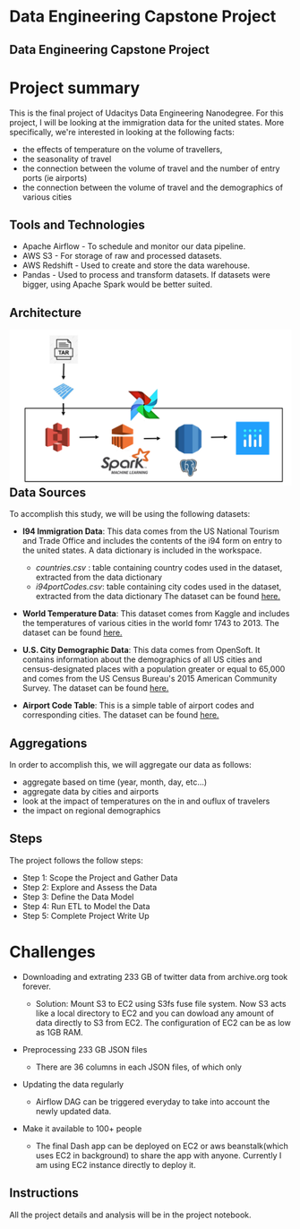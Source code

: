 # Data Engineering Capstone Project
## Data Engineering Capstone Project

# Project summary
This is the final project of Udacitys Data Engineering Nanodegree. For this project, I will be looking at the immigration data for the united states. More specifically, we're interested in looking at the following facts:
* the effects of temperature on the volume of travellers, 
* the seasonality of travel 
* the connection between the volume of travel and the number of entry ports (ie airports) 
* the connection between the volume of travel and the demographics of various cities

## Tools and Technologies
* Apache Airflow - To schedule and monitor our data pipeline.
* AWS S3 - For storage of raw and processed datasets.
* AWS Redshift - Used to create and store the data warehouse.
* Pandas - Used to process and transform datasets. If datasets were bigger, using Apache Spark would be better suited. 

## Architecture
<img align="left" src="https://github.com/amourikis/Data-Engineering-Capstone-Project/blob/main/Architecture.png" >

## Data Sources
To accomplish this study, we will be using the following datasets:

* **I94 Immigration Data**: This data comes from the US National Tourism and Trade Office and includes the contents of the i94 form on entry to the united states. A data dictionary is included in the workspace.
    * _countries.csv_ : table containing country codes used in the dataset, extracted from the data dictionary
    * _i94portCodes.csv_: table containing city codes used in the dataset, extracted from the data dictionary
  The dataset can be found [here.](https://travel.trade.gov/research/reports/i94/historical/2016.html)

* **World Temperature Data**: This dataset comes from Kaggle and includes the temperatures of various cities in the world fomr 1743 to 2013.
  The dataset can be found [here.](https://www.kaggle.com/berkeleyearth/climate-change-earth-surface-temperature-data)
* **U.S. City Demographic Data**: This data comes from OpenSoft. It contains information about the demographics of all US cities and census-designated places with a population greater or equal to 65,000 and comes from the US Census Bureau's 2015 American Community Survey.
  The dataset can be found [here.](https://public.opendatasoft.com/explore/dataset/us-cities-demographics/export/)
* **Airport Code Table**: This is a simple table of airport codes and corresponding cities.
  The dataset can be found [here.](https://datahub.io/core/airport-codes#data)

## Aggregations
In order to accomplish this, we will aggregate our data as follows:
* aggregate based on time (year, month, day, etc...) 
* aggregate data by cities and airports
* look at the impact of temperatures on the in and ouflux of travelers
* the impact on regional demographics

## Steps
The project follows the follow steps:
* Step 1: Scope the Project and Gather Data
* Step 2: Explore and Assess the Data
* Step 3: Define the Data Model
* Step 4: Run ETL to Model the Data
* Step 5: Complete Project Write Up

# Challenges
- Downloading and extrating 233 GB of twitter data from archive.org took forever.
	- Solution: Mount S3 to EC2 using S3fs fuse file system. Now S3 acts like a local directory to EC2 and you can dowload any amount of data directly to S3 from EC2. The configuration of EC2 can be as low as 1GB RAM.

- Preprocessing 233 GB JSON files
    - There are 36 columns in each JSON files, of which only 

- Updating the data regularly
	- Airflow DAG can be triggered everyday to take into account the newly updated data.

- Make it available to 100+ people
	- The final Dash app can be deployed on EC2 or aws beanstalk(which uses EC2 in background) to share the app with anyone. Currently I am using EC2 instance directly to deploy it.

## Instructions
All the project details and analysis will be in the project notebook.
